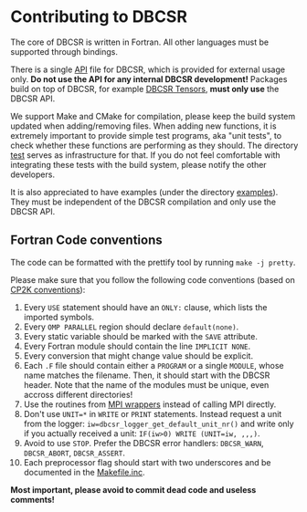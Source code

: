 # Contributing to DBCSR
The core of DBCSR is written in Fortran. All other languages must be supported through bindings. 

There is a single [API](https://github.com/cp2k/dbcsr/blob/develop/src/dbcsr_api.F) file for DBCSR, which is provided for external usage only. **Do not use the API for any internal DBCSR development!** Packages build on top of DBCSR, for example [DBCSR Tensors](https://github.com/cp2k/dbcsr/tree/develop/src/tensors), **must only use** the DBCSR API.

We support Make and CMake for compilation, please keep the build system updated when adding/removing files. When adding new functions, it is extremely important to provide simple test programs, aka "unit tests", to check whether these functions are performing as they should. The directory [test](https://github.com/cp2k/dbcsr/tree/develop/tests) serves as infrastructure for that. If you do not feel comfortable with integrating these tests with the build system, please notify the other developers.

It is also appreciated to have examples (under the directory [examples](https://github.com/cp2k/dbcsr/tree/develop/examples)). They must be independent of the DBCSR compilation and only use the DBCSR API. 

## Fortran Code conventions

The code can be formatted with the prettify tool by running `make -j pretty`.

Please make sure that you follow the following code conventions (based on [CP2K conventions](https://www.cp2k.org/dev:codingconventions)):
1. Every `USE` statement should have an `ONLY:` clause, which lists the imported symbols.
2. Every `OMP PARALLEL` region should declare `default(none)`.
3. Every static variable should be marked with the `SAVE` attribute.
4. Every Fortran module should contain the line `IMPLICIT NONE`.
5. Every conversion that might change value should be explicit.
6. Each `.F` file should contain either a `PROGRAM` or a single `MODULE`, whose name matches the filename. Then, it should start with the DBCSR header. Note that the name of the modules must be unique, even accross different directories! 
7. Use the routines from [MPI wrappers](https://github.com/cp2k/dbcsr/tree/develop/src/mpi) instead of calling MPI directly.
8. Don't use `UNIT=*` in `WRITE` or `PRINT` statements. Instead request a unit from the logger:     `iw=dbcsr_logger_get_default_unit_nr()` and write only if you actually received a unit: `IF(iw>0) WRITE (UNIT=iw, ,,,)`.
9. Avoid to use `STOP`. Prefer the DBCSR error handlers: `DBCSR_WARN`, `DBCSR_ABORT`, `DBCSR_ASSERT`. 
10. Each preprocessor flag should start with two underscores and be documented in the [Makefile.inc](https://github.com/cp2k/dbcsr/blob/develop/Makefile.inc).

**Most important, please avoid to commit dead code and useless comments!**
